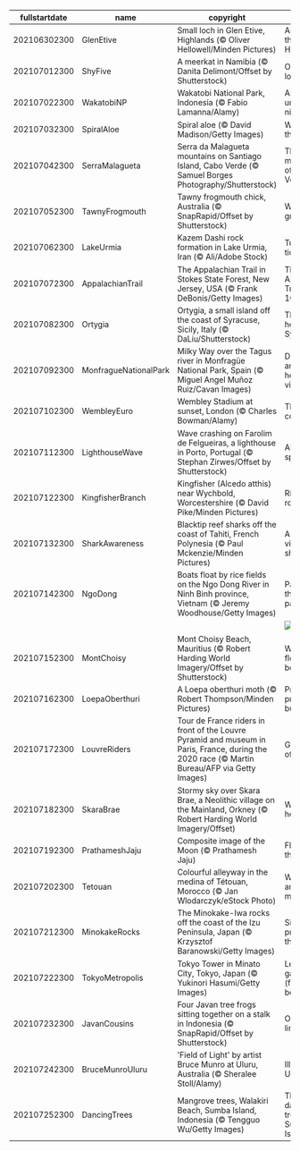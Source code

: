 |fullstartdate|name|copyright|title|image|
|--|--|--|--|--|
202106302300|GlenEtive|Small loch in Glen Etive, Highlands (© Oliver Hellowell/Minden Pictures)|An island in the Highlands|![](/en-GB/2021/07/202106302300GlenEtive.jpg)|
202107012300|ShyFive|A meerkat in Namibia (© Danita Delimont/Offset by Shutterstock)|On the lookout|![](/en-GB/2021/07/202107012300ShyFive.jpg)|
202107022300|WakatobiNP|Wakatobi National Park, Indonesia (© Fabio Lamanna/Alamy)|An underwater nirvana|![](/en-GB/2021/07/202107022300WakatobiNP.jpg)|
202107032300|SpiralAloe|Spiral aloe (© David Madison/Getty Images)|Why, aloe there|![](/en-GB/2021/07/202107032300SpiralAloe.jpg)|
202107042300|SerraMalagueta|Serra da Malagueta mountains on Santiago Island, Cabo Verde (© Samuel Borges Photography/Shutterstock)|The green mountains of Cabo Verde|![](/en-GB/2021/07/202107042300SerraMalagueta.jpg)|
202107052300|TawnyFrogmouth|Tawny frogmouth chick, Australia (© SnapRapid/Offset by Shutterstock)|Why so grumpy?|![](/en-GB/2021/07/202107052300TawnyFrogmouth.jpg)|
202107062300|LakeUrmia|Kazem Dashi rock formation in Lake Urmia, Iran (© Ali/Adobe Stock)|Turning the tide|![](/en-GB/2021/07/202107062300LakeUrmia.jpg)|
202107072300|AppalachianTrail|The Appalachian Trail in Stokes State Forest, New Jersey, USA  (© Frank DeBonis/Getty Images)|The Appalachian Trail turns 100|![](/en-GB/2021/07/202107072300AppalachianTrail.jpg)|
202107082300|Ortygia|Ortygia, a small island off the coast of Syracuse, Sicily, Italy (© DaLiu/Shutterstock)|The ancient heart of Syracuse|![](/en-GB/2021/07/202107082300Ortygia.jpg)|
202107092300|MonfragueNationalPark|Milky Way over the Tagus river in Monfragüe National Park, Spain (© Miguel Angel Muñoz Ruiz/Cavan Images)|Dark skies and heavenly views|![](/en-GB/2021/07/202107092300MonfragueNationalPark.jpg)|
202107102300|WembleyEuro|Wembley Stadium at sunset, London (© Charles Bowman/Alamy)|The final countdown|![](/en-GB/2021/07/202107102300WembleyEuro.jpg)|
202107112300|LighthouseWave|Wave crashing on Farolim de Felgueiras, a lighthouse in Porto, Portugal (© Stephan Zirwes/Offset by Shutterstock)|Above the spray|![](/en-GB/2021/07/202107112300LighthouseWave.jpg)|
202107122300|KingfisherBranch|Kingfisher (Alcedo atthis) near Wychbold, Worcestershire (© David Pike/Minden Pictures)|Riverside royalty|![](/en-GB/2021/07/202107122300KingfisherBranch.jpg)|
202107132300|SharkAwareness|Blacktip reef sharks off the coast of Tahiti, French Polynesia (© Paul Mckenzie/Minden Pictures)|A different view of sharks|![](/en-GB/2021/07/202107132300SharkAwareness.jpg)|
202107142300|NgoDong|Boats float by rice fields on the Ngo Dong River in Ninh Binh province, Vietnam (© Jeremy Woodhouse/Getty Images)|Paddling through paddy fields|![](/en-GB/2021/07/202107142300NgoDong.jpg)|
||||![](/en-GB/2021/07/.jpg)|
202107152300|MontChoisy|Mont Choisy Beach, Mauritius (© Robert Harding World Imagery/Offset by Shutterstock)|Whatever floats your boat|![](/en-GB/2021/07/202107152300MontChoisy.jpg)|
202107162300|LoepaOberthuri|A Loepa oberthuri moth (© Robert Thompson/Minden Pictures)|Pretty, pretty…butterfly?|![](/en-GB/2021/07/202107162300LoepaOberthuri.jpg)|
202107172300|LouvreRiders|Tour de France riders in front of the Louvre Pyramid and museum in Paris, France, during the 2020 race (© Martin Bureau/AFP via Getty Images)|Grand finish of Le Tour|![](/en-GB/2021/07/202107172300LouvreRiders.jpg)|
202107182300|SkaraBrae|Stormy sky over Skara Brae, a Neolithic village on the Mainland, Orkney (© Robert Harding World Imagery/Offset)|Who lived here?|![](/en-GB/2021/07/202107182300SkaraBrae.jpg)|
202107192300|PrathameshJaju|Composite image of the Moon (© Prathamesh Jaju)|Fly me to the Moon|![](/en-GB/2021/07/202107192300PrathameshJaju.jpg)|
202107202300|Tetouan|Colourful alleyway in the medina of Tétouan, Morocco (© Jan Wlodarczyk/eStock Photo)|Wander the ancient medina|![](/en-GB/2021/07/202107202300Tetouan.jpg)|
202107212300|MinokakeRocks|The Minokake-Iwa rocks off the coast of the Izu Peninsula, Japan (© Krzysztof Baranowski/Getty Images)|Singing praises of the oceans|![](/en-GB/2021/07/202107212300MinokakeRocks.jpg)|
202107222300|TokyoMetropolis|Tokyo Tower in Minato City, Tokyo, Japan (© Yukinori Hasumi/Getty Images)|Let the games (finally) begin!|![](/en-GB/2021/07/202107222300TokyoMetropolis.jpg)|
202107232300|JavanCousins|Four Javan tree frogs sitting together on a stalk in Indonesia (© SnapRapid/Offset by Shutterstock)|Out on a limb|![](/en-GB/2021/07/202107232300JavanCousins.jpg)|
202107242300|BruceMunroUluru|'Field of Light' by artist Bruce Munro at Uluru, Australia (© Sheralee Stoll/Alamy)|Illuminated Uluru|![](/en-GB/2021/07/202107242300BruceMunroUluru.jpg)|
202107252300|DancingTrees|Mangrove trees, Walakiri Beach, Sumba Island, Indonesia (© Tengguo Wu/Getty Images)|The dancing trees of Sumba Island|![](/en-GB/2021/07/202107252300DancingTrees.jpg)|
